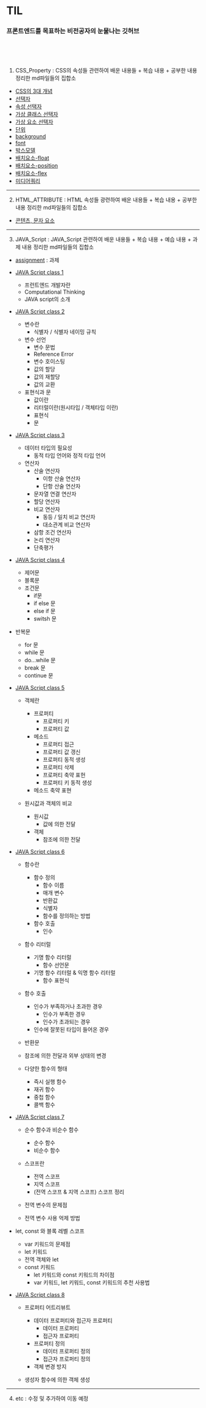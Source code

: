 # TIL

### 프론트엔드를 목표하는 비전공자의 눈물나는 깃허브

<br>

<br>

<br>



1. CSS_Property : CSS의 속성들 관련하여 배운 내용들 + 복습 내용 + 공부한 내용 정리한 md파일들의 집합소

- [CSS의 3대 개념](https://github.com/jjub0217/TIL/blob/master/CSS_Property/CSS의_3대_개념.md)
- [선택자](https://github.com/jjub0217/TIL/blob/master/CSS_Property/선택자.md)
- [속성 선택자](https://github.com/jjub0217/TIL/blob/master/CSS_Property/속성_선택자.md)
- [가상 클래스 선택자](https://github.com/jjub0217/TIL/blob/master/CSS_Property/가상_클래스_선택자.md)
- [가상 요소 선택자](https://github.com/jjub0217/TIL/blob/master/CSS_Property/가상_요소_선택자.md)
- [단위](https://github.com/jjub0217/TIL/blob/master/CSS_Property/단위.md)
- [background](https://github.com/jjub0217/TIL/blob/master/CSS_Property/background.md)
- [font](https://github.com/jjub0217/TIL/blob/master/CSS_Property/font.md)
- [박스모델](https://github.com/jjub0217/TIL/blob/master/CSS_Property/박스모델.md)
- [배치요소-float](https://github.com/jjub0217/TIL/blob/master/CSS_Property/배치요소-float.md)
- [배치요소-position](https://github.com/jjub0217/TIL/blob/master/CSS_Property/배치요소-position.md)
- [배치요소-flex](https://github.com/jjub0217/TIL/blob/master/CSS_Property/배치요소-flex.md)
- [미디어쿼리](https://github.com/jjub0217/TIL/blob/master/CSS_Property/미디어쿼리.md)

---

2. HTML_ATTRIBUTE : HTML 속성들 광련하여 배운 내용들 + 복습 내용 + 공부한 내용 정리한 md파일들의 집합소

-  [콘텐츠, 문자 요소](https://github.com/jjub0217/TIL/blob/master/HTML_ATTRIBUTE/HTML요소(contents_and_text).md)

---

3. JAVA_Script : JAVA_Script 관련하여 배운 내용들 + 복습 내용 + 예습 내용 + 과제  내용 정리한 md파일들의 집합소

- [assignment](https://github.com/jjub0217/TIL/tree/master/JAVA_Script/assignment) : 과제

- [JAVA Script class 1](https://github.com/jjub0217/TIL/blob/master/JAVA_Script/자바스크립트_강의_1.md)
  
  - 프런트엔드 개발자란
  - Computational Thinking
  - JAVA script의 소개
  
- [JAVA Script class 2](https://github.com/jjub0217/TIL/blob/master/JAVA_Script/자바스크립트_강의_2.md)
  - 변수란
    - 식별자 / 식별자 네이밍 규칙
  - 변수 선언
    - 변수 문법						
    - Reference Error
    - 변수 호이스팅
    - 값의 할당
    - 값의 재할당
    - 값의 교환
  - 표현식과 문
    - 값이란
    - 리터럴이란(원시타입 / 객체타입 이란)
    - 표현식
    - 문
  
- [JAVA Script class 3](https://github.com/jjub0217/TIL/blob/master/JAVA_Script/자바스크립트_강의3.md)
  - 데이터 타입의 필요성
    - 동적 타입 언어와 정적 타입 언어
  - 연산자
    - 산술 연산자
      - 이항 산술 연산자
      - 단항 산술 연산자
    - 문자열 연결 연산자
    - 할당 연산자
    - 비교 연산자
      - 동등 / 일치 비교 연산자
      - 대소관계 비교 연산자
    - 삼항 조건 연산자
    - 논리 연산자
    - 단축평가

- [JAVA Script class 4](https://github.com/jjub0217/TIL/blob/master/JAVA_Script/자바스크립트_강의4.md)

  - 제어문
  - 블록문
  - 조건문
    - if문
    - if else 문
    - else if 문
    - switsh 문
  
- 반복문
    - for 문
    - while 문
    - do...while 문
  - break 문
  - continue 문
  
- [JAVA Script class 5](https://github.com/jjub0217/TIL/blob/master/JAVA_Script/자바스크립트_강의_5.md)

  - 객체란

    - 프로퍼티
      - 프로퍼티 키
      - 프로퍼티 값
    - 메소드
      - 프로퍼티 접근
      - 프로퍼티 값 갱신
      - 프로퍼티 동적 생성
      - 프로퍼티 삭제
      - 프로퍼티 축약 표헌
      - 프로퍼티 키 동적 생성
    - 메소드 축약 표현
  
  - 원시값과 객체의 비교
  
    - 원시값
      - 값에 의한 전달
    - 객체
      - 참조에 의한 전달
  
- [JAVA Script class 6](https://github.com/jjub0217/TIL/blob/master/JAVA_Script/자바스크립트_강의_6(예%2C복습).md)

    - 함수란
      - 함수 정의
        - 함수 이름
        - 매개 변수
        - 반환값
        - 식별자
        - 함수를 정의하는 방법
      - 함수 호출
        - 인수
    - 함수 리터럴
      - 기명 함수 리터럴
        - 함수 선언문
      - 기명 함수 리터럴 & 익명 함수 리터럴
        - 함수 표현식

    - 함수 호출
      - 인수가 부족하거나 초과한 경우
        - 인수가 부족한 경우
        - 인수가 초과되는 경우
      - 인수에 잘못된 타입이 들어온 경우
    - 반환문
    - 참조에 의한 전달과 외부 상태의 변경
    - 다양한 함수의 형태
      - 즉시 실행 함수
      - 재귀 함수
      - 중첩 함수
      - 콜백 함수

- [JAVA Script class 7](https://github.com/jjub0217/TIL/blob/master/JAVA_Script/자바스크립트_강의_7(예%2C복습).md)

    - 순수 함수과 비순수 함수
      - 순수 함수
      - 비순수 함수
    - 스코프란
      - 전역 스코프
      - 지역 스코프
      - (전역 스코프 & 지역 스코프) 스코프 정리

    - 전역 변수의 문제점
    - 전역 변수 사용 억제 방법

- let, const 와 블록 레벨 스코프

    - var 키워드의 문제점
    - let 키워드
    - 전역 객체와 let
    - const 키워드
      - let 키워드와 const 키워드의 차이점
      - var 키워드, let 키워드, const 키워드의 추천 사용법

- [JAVA Script class 8](https://github.com/jjub0217/TIL/blob/master/JAVA_Script/자바스크립트_강의8(복습중).md)

  - 프로퍼티 어트리뷰트
    - 데이터 프로퍼티와 접근자 프로퍼티
      - 데이터 프로퍼티
      - 접근자 프로퍼티
    - 프로퍼티 정의
      - 데이터 프로퍼티 정의
      - 접근자 프로퍼티 정의
    - 객체 변경 방지

  - 생성자 함수에 의한 객체 생성





---

4. etc : 수정 및 추가하여 이동 예정

